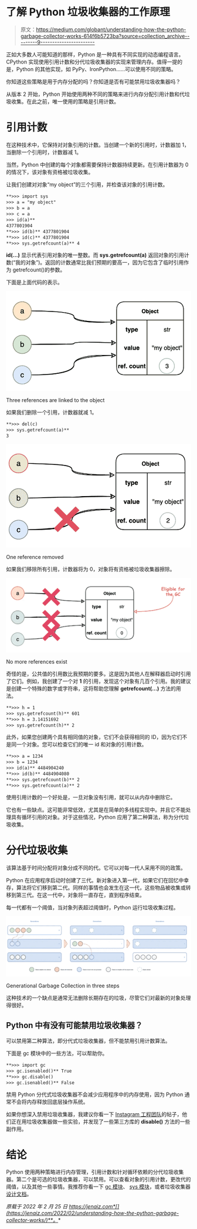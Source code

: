 # 了解 Python 垃圾收集器的工作原理

> 原文：<https://medium.com/globant/understanding-how-the-python-garbage-collector-works-614f6b5723ba?source=collection_archive---------9----------------------->

正如大多数人可能知道的那样，Python 是一种具有不同实现的动态编程语言。CPython 实现使用引用计数和分代垃圾收集器的实现来管理内存。值得一提的是，Python 的其他实现，如 PyPy、IronPython……可以使用不同的策略。

你知道这些策略是用于内存分配的吗？你知道是否有可能禁用垃圾收集器吗？

从版本 2 开始，Python 开始使用两种不同的策略来进行内存分配引用计数和代垃圾收集。在此之前，唯一使用的策略是引用计数。

# 引用计数

在这种技术中，它保持对对象引用的计数。当创建一个新的引用时，计数器加 1，当删除一个引用时，计数器减 1。

当然，Python 中创建的每个对象都需要保持计数器持续更新。在引用计数器为 0 的情况下，该对象有资格被垃圾收集。

让我们创建对对象“my object”的三个引用，并检查该对象的引用计数。

```
**>>> import sys 
>>> a = "my object" 
>>> b = a 
>>> c = a 
>>> id(a)** 
4377801904
**>>> id(b)** 4377801904
**>>> id(c)** 4377801904
**>>> sys.getrefcount(a)** 4
```

**id(…)** 显示代表引用对象的唯一整数。而 **sys.getrefcount(a)** 返回对象的引用计数(“我的对象”)。返回的计数通常比我们预期的要高一，因为它包含了临时引用作为 getrefcount()的参数。

下面是上面代码的表示。

![](img/cf85e71ed315ead914095ef67616f16e.png)

Three references are linked to the object

如果我们删除一个引用，计数器就减 1。

```
**>>> del(c) 
>>> sys.getrefcount(a)** 
3
```

![](img/b167a92934a90b7726d21fd5c2d7fae0.png)

One reference removed

如果我们移除所有引用，计数器将为 0，对象将有资格被垃圾收集器擦除。

![](img/f5fcb7a36eb98fe3114b8928846ad18a.png)

No more references exist

奇怪的是，公共值的引用数比我预期的要多。这是因为其他人在解释器启动时引用了它们。例如，我创建了一个对 **1** 的引用，发现这个对象有几百个引用。我的建议是创建一个特殊的数字或字符串，这将帮助您理解 **getrefcount(…)** 方法的用法。

```
**>>> h = 1 
>>> sys.getrefcount(h)** 601
**>>> h = 3.14151692 
>>> sys.getrefcount(h)** 2
```

此外，如果您创建两个具有相同值的对象，它们不会获得相同的 ID，因为它们不是同一个对象。您可以检查它们的唯一 id 和对象的引用计数。

```
**>>> a = 1234 
>>> b = 1234 
>>> id(a)** 4484904240
**>>> id(b)** 4484904080
**>>> sys.getrefcount(b)** 2
**>>> sys.getrefcount(a)** 2
```

使用引用计数的一个好处是，一旦对象没有引用，就可以从内存中删除它。

它也有一些缺点。这可能非常低效，尤其是在简单的多线程实现中。并且它不能处理具有循环引用的对象。对于这些情况，Python 应用了第二种算法，称为分代垃圾收集。

# 分代垃圾收集

该算法基于时间分配将对象分成不同的代。它可以对每一代人采用不同的政策。

Python 在应用程序启动时创建了三代。新对象进入第一代，如果它们在回忆中幸存，算法将它们移到第二代。同样的事情也会发生在这一代，这些物品被收集或转移到第三代。在这一代中，对象将一直存在，直到程序结束。

每一代都有一个阈值，当对象列表超过阈值时，Python 运行垃圾收集过程。

![](img/51977fcf50c53ca2ad9f7a8ce8a39353.png)

Generational Garbage Collection in three steps

这种技术的一个缺点是通常无法删除长期存在的垃圾，尽管它们对最新的对象处理得很好。

## Python 中有没有可能禁用垃圾收集器？

可以禁用第二种算法，即分代式垃圾收集器，但不能禁用引用计数算法。

下面是 gc 模块中的一些方法，可以帮助你。

```
**>>> import gc 
>>> gc.isenabled()** True
**>>> gc.disable() 
>>> gc.isenabled()** False
```

禁用 Python 分代式垃圾收集器不会减少应用程序中的内存使用，因为 Python 通常不会将内存释放回底层操作系统。

如果你想深入禁用垃圾收集器，我建议你看一下 [Instagram 工程团队](https://instagram-engineering.com/dismissing-python-garbage-collection-at-instagram-4dca40b29172)的帖子，他们正在用垃圾收集器做一些实验，并发现了一些第三方库的 **disable()** 方法的一些副作用。

# 结论

Python 使用两种策略进行内存管理，引用计数和针对循环依赖的分代垃圾收集器。第二个是可选的垃圾收集器，可以禁用。可以查看对象的引用计数，更改代的阈值，以及其他一些事情。我推荐你看一下 [gc 模块](https://docs.python.org/3/library/gc.html)、 [sys 模块](https://docs.python.org/3/library/sys.html)，或者垃圾收集器[设计文档](https://devguide.python.org/garbage_collector/)。

*原载于 2022 年 2 月 25 日 https://jenaiz.com*[](https://jenaiz.com/2022/02/understanding-how-the-python-garbage-collector-works/)**。**